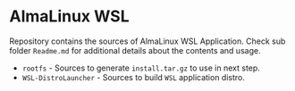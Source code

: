 # AlmaLinux WSL

Repository contains the sources of AlmaLinux WSL Application. Check sub folder `Readme.md` for additional details about the contents and usage.

* `rootfs` - Sources to generate `install.tar.gz` to use in next step.
* `WSL-DistroLauncher` - Sources to build `WSL` application distro.
